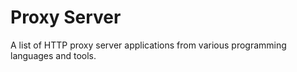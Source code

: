 # Proxy Server

A list of HTTP proxy server applications from various programming languages and tools.
